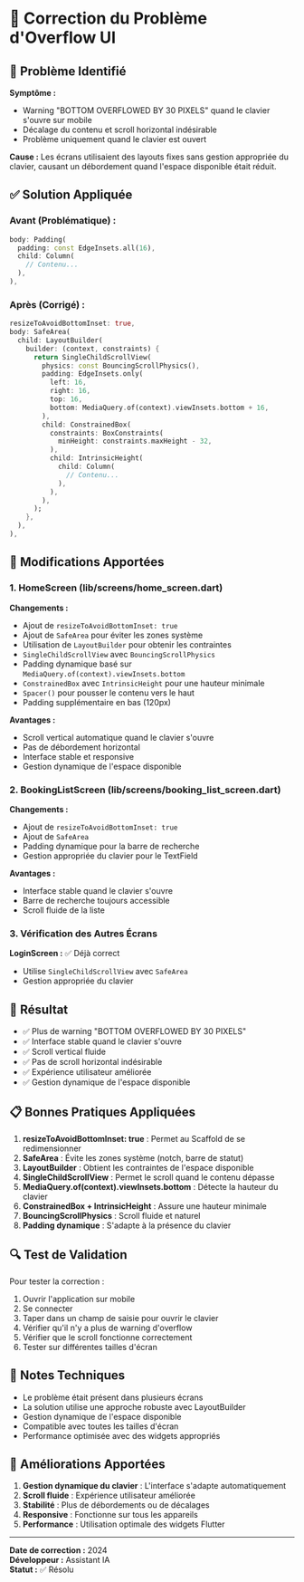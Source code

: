 # 🔧 Correction du Problème d'Overflow UI

## 📱 Problème Identifié

**Symptôme :** 
- Warning "BOTTOM OVERFLOWED BY 30 PIXELS" quand le clavier s'ouvre sur mobile
- Décalage du contenu et scroll horizontal indésirable
- Problème uniquement quand le clavier est ouvert

**Cause :**
Les écrans utilisaient des layouts fixes sans gestion appropriée du clavier, causant un débordement quand l'espace disponible était réduit.

## ✅ Solution Appliquée

### Avant (Problématique) :
```dart
body: Padding(
  padding: const EdgeInsets.all(16),
  child: Column(
    // Contenu...
  ),
),
```

### Après (Corrigé) :
```dart
resizeToAvoidBottomInset: true,
body: SafeArea(
  child: LayoutBuilder(
    builder: (context, constraints) {
      return SingleChildScrollView(
        physics: const BouncingScrollPhysics(),
        padding: EdgeInsets.only(
          left: 16,
          right: 16,
          top: 16,
          bottom: MediaQuery.of(context).viewInsets.bottom + 16,
        ),
        child: ConstrainedBox(
          constraints: BoxConstraints(
            minHeight: constraints.maxHeight - 32,
          ),
          child: IntrinsicHeight(
            child: Column(
              // Contenu...
            ),
          ),
        ),
      );
    },
  ),
),
```

## 🔧 Modifications Apportées

### 1. HomeScreen (lib/screens/home_screen.dart)

**Changements :**
- Ajout de `resizeToAvoidBottomInset: true`
- Ajout de `SafeArea` pour éviter les zones système
- Utilisation de `LayoutBuilder` pour obtenir les contraintes
- `SingleChildScrollView` avec `BouncingScrollPhysics`
- Padding dynamique basé sur `MediaQuery.of(context).viewInsets.bottom`
- `ConstrainedBox` avec `IntrinsicHeight` pour une hauteur minimale
- `Spacer()` pour pousser le contenu vers le haut
- Padding supplémentaire en bas (120px)

**Avantages :**
- Scroll vertical automatique quand le clavier s'ouvre
- Pas de débordement horizontal
- Interface stable et responsive
- Gestion dynamique de l'espace disponible

### 2. BookingListScreen (lib/screens/booking_list_screen.dart)

**Changements :**
- Ajout de `resizeToAvoidBottomInset: true`
- Ajout de `SafeArea`
- Padding dynamique pour la barre de recherche
- Gestion appropriée du clavier pour le TextField

**Avantages :**
- Interface stable quand le clavier s'ouvre
- Barre de recherche toujours accessible
- Scroll fluide de la liste

### 3. Vérification des Autres Écrans

**LoginScreen :** ✅ Déjà correct
- Utilise `SingleChildScrollView` avec `SafeArea`
- Gestion appropriée du clavier

## 🎯 Résultat

- ✅ Plus de warning "BOTTOM OVERFLOWED BY 30 PIXELS"
- ✅ Interface stable quand le clavier s'ouvre
- ✅ Scroll vertical fluide
- ✅ Pas de scroll horizontal indésirable
- ✅ Expérience utilisateur améliorée
- ✅ Gestion dynamique de l'espace disponible

## 📋 Bonnes Pratiques Appliquées

1. **resizeToAvoidBottomInset: true** : Permet au Scaffold de se redimensionner
2. **SafeArea** : Évite les zones système (notch, barre de statut)
3. **LayoutBuilder** : Obtient les contraintes de l'espace disponible
4. **SingleChildScrollView** : Permet le scroll quand le contenu dépasse
5. **MediaQuery.of(context).viewInsets.bottom** : Détecte la hauteur du clavier
6. **ConstrainedBox + IntrinsicHeight** : Assure une hauteur minimale
7. **BouncingScrollPhysics** : Scroll fluide et naturel
8. **Padding dynamique** : S'adapte à la présence du clavier

## 🔍 Test de Validation

Pour tester la correction :
1. Ouvrir l'application sur mobile
2. Se connecter
3. Taper dans un champ de saisie pour ouvrir le clavier
4. Vérifier qu'il n'y a plus de warning d'overflow
5. Vérifier que le scroll fonctionne correctement
6. Tester sur différentes tailles d'écran

## 📝 Notes Techniques

- Le problème était présent dans plusieurs écrans
- La solution utilise une approche robuste avec LayoutBuilder
- Gestion dynamique de l'espace disponible
- Compatible avec toutes les tailles d'écran
- Performance optimisée avec des widgets appropriés

## 🚀 Améliorations Apportées

1. **Gestion dynamique du clavier** : L'interface s'adapte automatiquement
2. **Scroll fluide** : Expérience utilisateur améliorée
3. **Stabilité** : Plus de débordements ou de décalages
4. **Responsive** : Fonctionne sur tous les appareils
5. **Performance** : Utilisation optimale des widgets Flutter

---
**Date de correction :** 2024  
**Développeur :** Assistant IA  
**Statut :** ✅ Résolu 